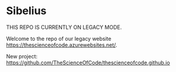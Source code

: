 # Sibelius

THIS REPO IS CURRENTLY ON LEGACY MODE.

Welcome to the repo of our legacy website https://thescienceofcode.azurewebsites.net/. 

New project: https://github.com/TheScienceOfCode/thescienceofcode.github.io
